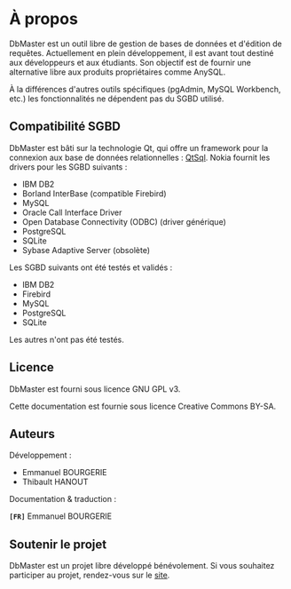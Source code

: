 À propos
========

DbMaster est un outil libre de gestion de bases de données et d'édition de requêtes.
Actuellement en plein développement, il est avant tout destiné aux développeurs et aux étudiants. Son objectif est de fournir une alternative libre aux produits propriétaires comme AnySQL.

À la différences d'autres outils spécifiques (pgAdmin, MySQL Workbench, etc.) les fonctionnalités ne dépendent pas du SGBD utilisé.

Compatibilité SGBD
------------------

DbMaster est bâti sur la technologie Qt, qui offre un framework pour la connexion aux base de données relationnelles : [QtSql](http://doc.qt.nokia.com/4.7/qtsql.html).
Nokia fournit les drivers pour les SGBD suivants :

* IBM DB2
* Borland InterBase (compatible Firebird)
* MySQL
* Oracle Call Interface Driver
* Open Database Connectivity (ODBC) (driver générique)
* PostgreSQL
* SQLite
* Sybase Adaptive Server (obsolète)

Les SGBD suivants ont été testés et validés :

* IBM DB2
* Firebird
* MySQL
* PostgreSQL
* SQLite

Les autres n'ont pas été testés.


Licence
-------

DbMaster est fourni sous licence GNU GPL v3.

Cette documentation est fournie sous licence Creative Commons BY-SA.


Auteurs
-------

Développement :

- Emmanuel BOURGERIE
- Thibault HANOUT

Documentation & traduction :

**`[FR]`** Emmanuel BOURGERIE

Soutenir le projet
------------------

DbMaster est un projet libre développé bénévolement. Si vous souhaitez participer au projet, rendez-vous sur le [site](http://projets.developpez.com/projects/dbmaster).
